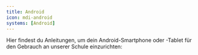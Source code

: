 ```yaml
---
title: Android
icon: mdi-android
systems: [Android]
---
```




Hier findest du Anleitungen, um dein Android-Smartphone oder -Tablet für den Gebrauch an unserer Schule einzurichten:

<Features/>
